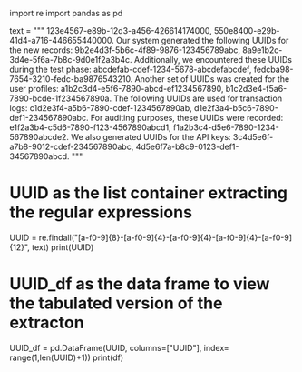 import re
import pandas as pd

text = """
123e4567-e89b-12d3-a456-426614174000, 550e8400-e29b-41d4-a716-446655440000. 
Our system generated the following UUIDs for the new records: 9b2e4d3f-5b6c-4f89-9876-123456789abc, 
8a9e1b2c-3d4e-5f6a-7b8c-9d0e1f2a3b4c. Additionally, we encountered these UUIDs during the test phase: 
abcdefab-cdef-1234-5678-abcdefabcdef, fedcba98-7654-3210-fedc-ba9876543210. 
Another set of UUIDs was created for the user profiles: a1b2c3d4-e5f6-7890-abcd-ef1234567890, 
b1c2d3e4-f5a6-7890-bcde-1f234567890a. The following UUIDs are used for transaction logs: 
c1d2e3f4-a5b6-7890-cdef-1234567890ab, d1e2f3a4-b5c6-7890-def1-234567890abc. For auditing purposes,
these UUIDs were recorded: e1f2a3b4-c5d6-7890-f123-4567890abcd1, f1a2b3c4-d5e6-7890-1234-567890abcde2. 
We also generated UUIDs for the API keys: 3c4d5e6f-a7b8-9012-cdef-234567890abc, 4d5e6f7a-b8c9-0123-def1-34567890abcd.
"""

# UUID as the list container extracting the regular expressions
UUID = re.findall("[a-f0-9]{8}-[a-f0-9]{4}-[a-f0-9]{4}-[a-f0-9]{4}-[a-f0-9]{12}", text)
print(UUID)

# UUID_df as the data frame to view the tabulated version of the extracton
UUID_df = pd.DataFrame(UUID, columns=["UUID"], index= range(1,len(UUID)+1))
print(df)
